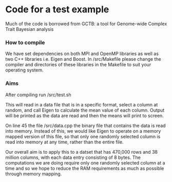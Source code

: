 # Code for a test example
Much of the code is borrowed from GCTB: a tool for Genome-wide Complex Trait Bayesian analysis


### How to compile
We have set dependencies on both MPI and OpenMP libraries as well as two C++ libraries i.e. Eigen and Boost. In /src/Makefile please change the compiler and directories of these libraries in the Makefile to suit your operating system.

### Aims
After compiling run /src/test.sh

This will read in a data file that is in a specific format, select a column at random, and call Eigen to calculate the mean value of each column. Output will be printed as the data are read and then the means will print to screen.

On line 45 the file /src/data.cpp the binary file that contains the data is read into memory. Instead of this, we would like Eigen to operate on a memory mapped version of this file, so that only one randomly selected column is read into memory at any time, rather than the entire file.

Our overall aim is to apply this to a datset that has 470,000 rows and 38 million columns, with each data entry consisting of 8 bytes. The computations we are doing require only one randomly selected column at a time and so we hope to reduce the RAM requirements as much as possible through memory mapping.

